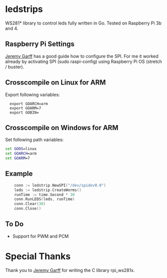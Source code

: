 # ledstrips

WS281* library to control leds fully written in Go. 
Tested on Raspberry Pi 3b and 4.


## Raspberry Pi Settings
[Jeremy Garff](https://github.com/jgarff/rpi_ws281x "github.com") has a good guide how to configure the SPI.
For me it worked already by activating SPI (sudo raspi-config) using Raspberry Pi OS (stretch / buster).

## Crosscompile on Linux for ARM

Export following variables:

```terminal
  export GOARCH=arm
  export GOARM=7
  export GOBIN=
```

## Crosscompile on Windows for ARM

Set following path variables:

```cmd
set GOOS=linux
set GOARCH=arm
set GOARM=7
``` 

## Example

```go
    conn := ledstrip.NewSPI("/dev/spidev0.0")
	leds := ledstrip.CreateWorms()
	runTime := time.Second * 30
	conn.RunLEDS(leds, runTime)
	conn.Clear(30)
	conn.Close()
```

## To Do
- Support for PWM and PCM

# Special Thanks
Thank you to [Jeremy Garff](https://github.com/jgarff) for writing the C library rpi_ws281x.

